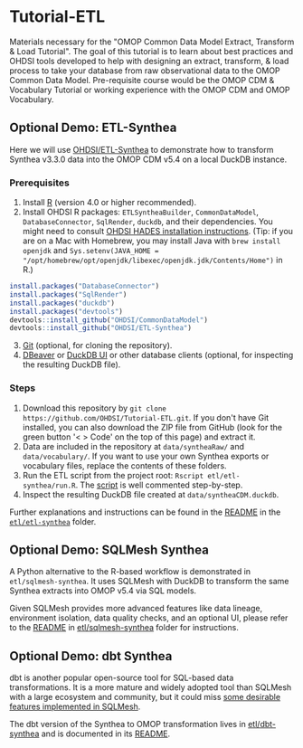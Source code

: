 # Tutorial-ETL

Materials necessary for the "OMOP Common Data Model Extract, Transform & Load Tutorial".  The goal of this tutorial is to learn about best practices and OHDSI tools developed to help with designing an extract, transform, & load process to take your database from raw observational data to the OMOP Common Data Model.  Pre-requisite course would be the OMOP CDM & Vocabulary Tutorial or working experience with the OMOP CDM and OMOP Vocabulary.

## Optional Demo: ETL-Synthea

Here we will use [OHDSI/ETL-Synthea](https://github.com/OHDSI/ETL-Synthea) to demonstrate how to transform Synthea v3.3.0 data into the OMOP CDM v5.4 on a local DuckDB instance.

### Prerequisites

1. Install [R](https://cran.r-project.org/) (version 4.0 or higher recommended).
2. Install OHDSI R packages: `ETLSyntheaBuilder`, `CommonDataModel`, `DatabaseConnector`, `SqlRender`, `duckdb`, and their dependencies. You might need to consult [OHDSI HADES installation instructions](https://ohdsi.github.io/Hades/rSetup.html). (Tip: if you are on a Mac with Homebrew, you may install Java with `brew install openjdk` and `Sys.setenv(JAVA_HOME = "/opt/homebrew/opt/openjdk/libexec/openjdk.jdk/Contents/Home")` in R.)

```r
install.packages("DatabaseConnector")
install.packages("SqlRender")
install.packages("duckdb")
install.packages("devtools")
devtools::install_github("OHDSI/CommonDataModel")
devtools::install_github("OHDSI/ETL-Synthea")
```

3. [Git](https://github.com/git-guides/install-git) (optional, for cloning the repository).
4. [DBeaver](https://dbeaver.io/download/) or [DuckDB UI](https://duckdb.org/2025/03/12/duckdb-ui.html) or other database clients (optional, for inspecting the resulting DuckDB file).

### Steps

1. Download this repository by `git clone https://github.com/OHDSI/Tutorial-ETL.git`. If you don't have Git installed, you can also download the ZIP file from GitHub (look for the green button '< > Code' on the top of this page) and extract it.
2. Data are included in the repository at `data/syntheaRaw/` and `data/vocabulary/`. If you want to use your own Synthea exports or vocabulary files, replace the contents of these folders.
3. Run the ETL script from the project root: `Rscript etl/etl-synthea/run.R`. The [script](etl/etl-synthea/run.R) is well commented step-by-step.
4. Inspect the resulting DuckDB file created at `data/syntheaCDM.duckdb`.

Further explanations and instructions can be found in the [README](etl/etl-synthea/README.md) in the [`etl/etl-synthea`](etl/etl-synthea) folder.

## Optional Demo: SQLMesh Synthea

A Python alternative to the R-based workflow is demonstrated in `etl/sqlmesh-synthea`. It uses SQLMesh with DuckDB to transform the same Synthea extracts into OMOP v5.4 via SQL models.

Given SQLMesh provides more advanced features like data lineage, environment isolation, data quality checks, and an optional UI, please refer to the [README](etl/sqlmesh-synthea/README.md) in [etl/sqlmesh-synthea](etl/sqlmesh-synthea) folder for instructions.

## Optional Demo: dbt Synthea

dbt is another popular open-source tool for SQL-based data transformations. It is a more mature and widely adopted tool than SQLMesh with a large ecosystem and community, but it could miss [some desirable features implemented in SQLMesh](etl/dbt-synthea/README.md#dbt-vs-sqlmesh).

The dbt version of the Synthea to OMOP transformation lives in [etl/dbt-synthea](etl/dbt-synthea) and is documented in its [README](etl/dbt-synthea/README.md).
